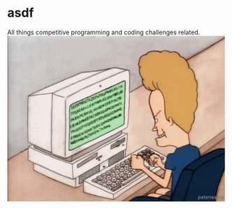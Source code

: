# asdf
All things competitive programming and coding challenges related.</br>
![](https://github.com/m-xyz/AOC_2022/blob/main/beavis.gif)</br>

